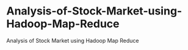 # Analysis-of-Stock-Market-using-Hadoop-Map-Reduce
 Analysis of Stock Market using Hadoop Map Reduce
